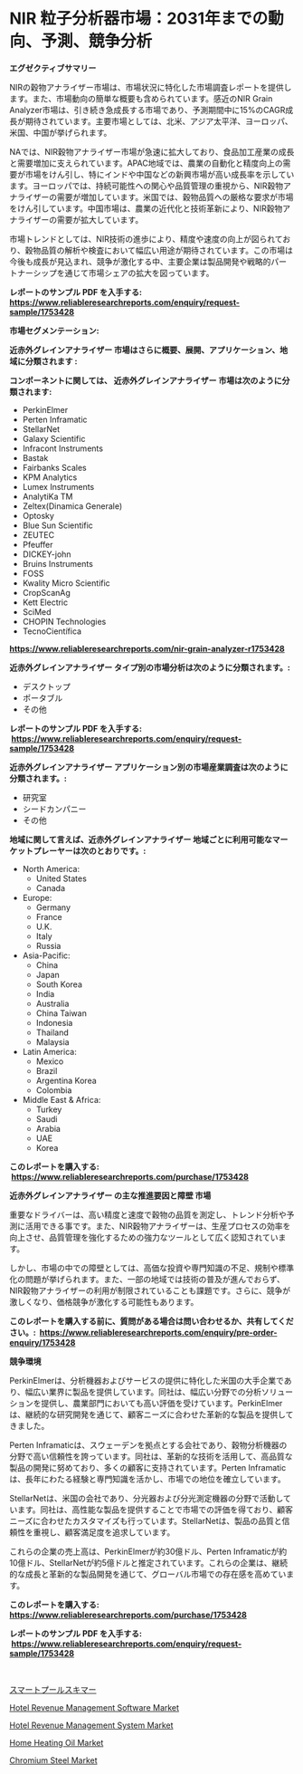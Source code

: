 <p><h1>NIR 粒子分析器市場：2031年までの動向、予測、競争分析</h1></p><p><strong>エグゼクティブサマリー</strong></p>
<p><p>NIRの穀物アナライザー市場は、市場状況に特化した市場調査レポートを提供します。また、市場動向の簡単な概要も含められています。感近のNIR Grain Analyzer市場は、引き続き急成長する市場であり、予測期間中に15%のCAGR成長が期待されています。主要市場としては、北米、アジア太平洋、ヨーロッパ、米国、中国が挙げられます。</p><p>NAでは、NIR穀物アナライザー市場が急速に拡大しており、食品加工産業の成長と需要増加に支えられています。APAC地域では、農業の自動化と精度向上の需要が市場をけん引し、特にインドや中国などの新興市場が高い成長率を示しています。ヨーロッパでは、持続可能性への関心や品質管理の重視から、NIR穀物アナライザーの需要が増加しています。米国では、穀物品質への厳格な要求が市場をけん引しています。中国市場は、農業の近代化と技術革新により、NIR穀物アナライザーの需要が拡大しています。</p><p>市場トレンドとしては、NIR技術の進歩により、精度や速度の向上が図られており、穀物品質の解析や検査において幅広い用途が期待されています。この市場は今後も成長が見込まれ、競争が激化する中、主要企業は製品開発や戦略的パートナーシップを通じて市場シェアの拡大を図っています。</p></p>
<p><strong>レポートのサンプル PDF を入手する: <a href="https://www.reliableresearchreports.com/enquiry/request-sample/1753428">https://www.reliableresearchreports.com/enquiry/request-sample/1753428</a></strong></p>
<p><strong>市場セグメンテーション:</strong></p>
<p><strong> 近赤外グレインアナライザー 市場はさらに概要、展開、アプリケーション、地域に分類されます :</strong></p>
<p><strong>コンポーネントに関しては、 近赤外グレインアナライザー 市場は次のように分類されます: &nbsp;</strong></p>
<p><ul><li>PerkinElmer</li><li>Perten Inframatic</li><li>StellarNet</li><li>Galaxy Scientific</li><li>Infracont Instruments</li><li>Bastak</li><li>Fairbanks Scales</li><li>KPM Analytics</li><li>Lumex Instruments</li><li>AnalytiKa TM</li><li>Zeltex(Dinamica Generale)</li><li>Optosky</li><li>Blue Sun Scientific</li><li>ZEUTEC</li><li>Pfeuffer</li><li>DICKEY-john</li><li>Bruins Instruments</li><li>FOSS</li><li>Kwality Micro Scientific</li><li>CropScanAg</li><li>Kett Electric</li><li>SciMed</li><li>CHOPIN Technologies</li><li>TecnoCientífica</li></ul></p>
<p><strong><a href="https://www.reliableresearchreports.com/nir-grain-analyzer-r1753428">https://www.reliableresearchreports.com/nir-grain-analyzer-r1753428</a></strong></p>
<p><strong> 近赤外グレインアナライザー タイプ別の市場分析は次のように分類されます。:</strong></p>
<p><ul><li>デスクトップ</li><li>ポータブル</li><li>その他</li></ul></p>
<p><strong>レポートのサンプル PDF を入手する: &nbsp;<a href="https://www.reliableresearchreports.com/enquiry/request-sample/1753428">https://www.reliableresearchreports.com/enquiry/request-sample/1753428</a></strong></p>
<p><strong> 近赤外グレインアナライザー アプリケーション別の市場産業調査は次のように分類されます。:</strong></p>
<p><ul><li>研究室</li><li>シードカンパニー</li><li>その他</li></ul></p>
<p><strong>地域に関して言えば、近赤外グレインアナライザー 地域ごとに利用可能なマーケットプレーヤーは次のとおりです。:</strong></p>
<p><ul>
    <li>
        North America:
        <ul>
            <li>United States</li>
            <li>Canada</li>
        </ul>
    </li>
    <li>
        Europe:
        <ul>
            <li>Germany</li>
            <li>France</li>
            <li>U.K.</li>
            <li>Italy</li>
            <li>Russia</li>
        </ul>
    </li>
    <li>
        Asia-Pacific:
        <ul>
            <li>China</li>
            <li>Japan</li>
            <li>South Korea</li>
            <li>India</li>
            <li>Australia</li>
            <li>China Taiwan</li>
            <li>Indonesia</li>
            <li>Thailand</li>
            <li>Malaysia</li>
        </ul>
    </li>
    <li>
        Latin America:
        <ul>
            <li>Mexico</li>
            <li>Brazil</li>
            <li>Argentina Korea</li>
            <li>Colombia</li>
        </ul>
    </li>
    <li>
        Middle East & Africa:
        <ul>
            <li>Turkey</li>
            <li>Saudi</li>
            <li>Arabia</li>
            <li>UAE</li>
            <li>Korea</li>
        </ul>
    </li>
    </ul></p>
<p><strong>このレポートを購入する: &nbsp;<a href="https://www.reliableresearchreports.com/purchase/1753428">https://www.reliableresearchreports.com/purchase/1753428</a></strong></p>
<p><strong>近赤外グレインアナライザー の主な推進要因と障壁 市場</strong></p>
<p><p>重要なドライバーは、高い精度と速度で穀物の品質を測定し、トレンド分析や予測に活用できる事です。また、NIR穀物アナライザーは、生産プロセスの効率を向上させ、品質管理を強化するための強力なツールとして広く認知されています。</p><p>しかし、市場の中での障壁としては、高価な投資や専門知識の不足、規制や標準化の問題が挙げられます。また、一部の地域では技術の普及が進んでおらず、NIR穀物アナライザーの利用が制限されていることも課題です。さらに、競争が激しくなり、価格競争が激化する可能性もあります。</p></p>
<p><strong>このレポートを購入する前に、質問がある場合は問い合わせるか、共有してください。:&nbsp; <a href="https://www.reliableresearchreports.com/enquiry/pre-order-enquiry/1753428">https://www.reliableresearchreports.com/enquiry/pre-order-enquiry/1753428</a></strong></p>
<p><strong>競争環境</strong></p>
<p><p>PerkinElmerは、分析機器およびサービスの提供に特化した米国の大手企業であり、幅広い業界に製品を提供しています。同社は、幅広い分野での分析ソリューションを提供し、農業部門においても高い評価を受けています。PerkinElmerは、継続的な研究開発を通じて、顧客ニーズに合わせた革新的な製品を提供してきました。</p><p>Perten Inframaticは、スウェーデンを拠点とする会社であり、穀物分析機器の分野で高い信頼性を誇っています。同社は、革新的な技術を活用して、高品質な製品の開発に努めており、多くの顧客に支持されています。Perten Inframaticは、長年にわたる経験と専門知識を活かし、市場での地位を確立しています。</p><p>StellarNetは、米国の会社であり、分光器および分光測定機器の分野で活動しています。同社は、高性能な製品を提供することで市場での評価を得ており、顧客ニーズに合わせたカスタマイズも行っています。StellarNetは、製品の品質と信頼性を重視し、顧客満足度を追求しています。</p><p>これらの企業の売上高は、PerkinElmerが約30億ドル、Perten Inframaticが約10億ドル、StellarNetが約5億ドルと推定されています。これらの企業は、継続的な成長と革新的な製品開発を通じて、グローバル市場での存在感を高めています。</p></p>
<p><strong>このレポートを購入する: &nbsp; <a href="https://www.reliableresearchreports.com/purchase/1753428">https://www.reliableresearchreports.com/purchase/1753428</a></strong></p>
<p><strong>レポートのサンプル PDF を入手する: &nbsp;<a href="https://www.reliableresearchreports.com/enquiry/request-sample/1753428">https://www.reliableresearchreports.com/enquiry/request-sample/1753428</a></strong><strong></strong></p>
<p>&nbsp;</p>
<p><p><a href="https://github.com/zoetazuur/Market-Research-Report-List-1/blob/main/802016625595.md">スマートプールスキマー</a></p><p><a href="https://github.com/guneycigdem35/Market-Research-Report-List-2/blob/main/hotel-revenue-management-software-market.md">Hotel Revenue Management Software Market</a></p><p><a href="https://github.com/biheemgalvinlouises6hokrh3h/Market-Research-Report-List-2/blob/main/hotel-revenue-management-system-market.md">Hotel Revenue Management System Market</a></p><p><a href="https://www.linkedin.com/pulse/home-heating-oil-market-size-examines-its-scope-primary-rot3e?trackingId=fNcWBm1Nu1DyrT%2Bu%2By6Gvw%3D%3D">Home Heating Oil Market</a></p><p><a href="https://www.linkedin.com/pulse/chromium-steel-market-centers-aspects-growth-share-opportunity-w8zve?trackingId=%2BtaC5V2f2AR6uNHFH4k6yw%3D%3D">Chromium Steel Market</a></p></p>